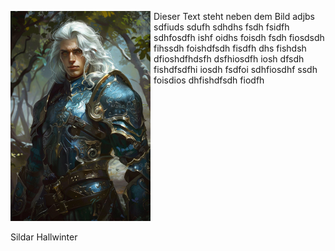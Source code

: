 



<div style="width: 224px; height: 336px; float: left;">
<p><img src="elvenpaladin01.png" width="224" height="336" alt="Test" /></p >
<p>Sildar Hallwinter</p>
</div>
<p style="margin-left: 229px; height:341px;">Dieser Text steht neben dem Bild adjbs sdfiuds sdufh sdhdhs fsdh fsidfh sdhfosdfh ishf oidhs foisdh fsdh fiosdsdh fihssdh foishdfsdh fisdfh dhs fishdsh dfioshdfhdsfh  dsfhiosdfh iosh dfsdh fishdfsdfhi  iosdh fsdfoi sdhfiosdhf ssdh foisdios dhfishdfsdh fiodfh </p>


